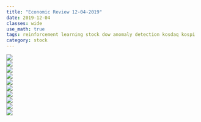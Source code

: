 ```yaml
---
title: "Economic Review 12-04-2019"
date: 2019-12-04
classes: wide
use_math: true
tags: reinforcement learning stock dow anomaly detection kosdaq kospi
category: stock
---
```



![](../../pictures/stock_analysis/20191205_ko_tech.png)  
![](../../pictures/stock_analysis/20191205_ko_ano.png)  
![](../../pictures/stock_analysis/20191205_ko_anotech_index.png)  
![](../../pictures/stock_analysis/20191205_ko_bayesprice_index.png)  
![](../../pictures/stock_analysis/20191205_ko_total_index.png)  
![](../../pictures/stock_analysis/20191205_ko_dji_tech.png)  
![](../../pictures/stock_analysis/20191205_ko_dji_ano.png)  
![](../../pictures/stock_analysis/20191205_ko_dji_anotech_index.png)  
![](../../pictures/stock_analysis/20191205_ko_dji_bayesprice_index.png)  
![](../../pictures/stock_analysis/20191205_ko_dji_total_index.png)  
